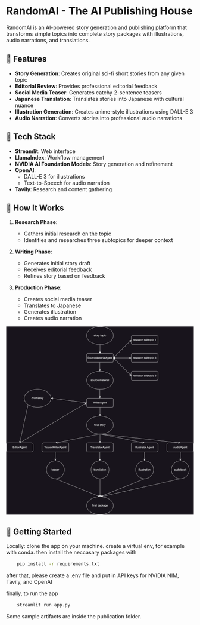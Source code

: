 # RandomAI - The AI Publishing House

RandomAI is an AI-powered story generation and publishing platform that transforms simple topics into complete story packages with illustrations, audio narrations, and translations.

## 🌟 Features

- **Story Generation**: Creates original sci-fi short stories from any given topic
- **Editorial Review**: Provides professional editorial feedback
- **Social Media Teaser**: Generates catchy 2-sentence teasers
- **Japanese Translation**: Translates stories into Japanese with cultural nuance
- **Illustration Generation**: Creates anime-style illustrations using DALL-E 3
- **Audio Narration**: Converts stories into professional audio narrations

## 🔧 Tech Stack

- **Streamlit**: Web interface
- **LlamaIndex**: Workflow management
- **NVIDIA AI Foundation Models**: Story generation and refinement
- **OpenAI**: 
  - DALL-E 3 for illustrations
  - Text-to-Speech for audio narration
- **Tavily**: Research and content gathering

## 📖 How It Works

1. **Research Phase**:
   - Gathers initial research on the topic
   - Identifies and researches three subtopics for deeper context

2. **Writing Phase**:
   - Generates initial story draft
   - Receives editorial feedback
   - Refines story based on feedback

3. **Production Phase**:
   - Creates social media teaser
   - Translates to Japanese
   - Generates illustration
   - Creates audio narration
  
![Flow Diagram](storyflow.webp) 

## 🚀 Getting Started
Locally: clone the app on your machine. create a virtual env, for example with conda. then install the neccasary packages with
  ```bash
      pip install -r requirements.txt
  ```
after that, please create a .env file and put in API keys for NVIDIA NIM, Tavily, and OpenAI

finally, to run the app
  ```bash
      streamlit run app.py
  ```
Some sample artifacts are inside the publication folder.
